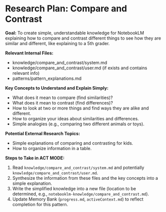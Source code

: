 # Research Plan: Compare and Contrast

**Goal:** To create simple, understandable knowledge for NotebookLM explaining how to compare and contrast different things to see how they are similar and different, like explaining to a 5th grader.

**Relevant Internal Files:**
- knowledge/compare_and_contrast/system.md
- knowledge/compare_and_contrast/user.md (if exists and contains relevant info)
- patterns/pattern_explanations.md

**Key Concepts to Understand and Explain Simply:**
- What does it mean to compare (find similarities)?
- What does it mean to contrast (find differences)?
- How to look at two or more things and find ways they are alike and different.
- How to organize your ideas about similarities and differences.
- Simple analogies (e.g., comparing two different animals or toys).

**Potential External Research Topics:**
- Simple explanations of comparing and contrasting for kids.
- How to organize information in a table.

**Steps to Take in ACT MODE:**
1. Read `knowledge/compare_and_contrast/system.md` and potentially `knowledge/compare_and_contrast/user.md`.
2. Synthesize the information from these files and the key concepts into a simple explanation.
3. Write the simplified knowledge into a new file (location to be determined, e.g., `notebooklm-knowledge/compare_and_contrast.md`).
4. Update Memory Bank (`progress.md`, `activeContext.md`) to reflect completion for this pattern.
